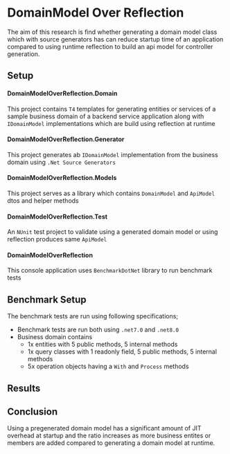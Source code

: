 # DomainModel Over Reflection

The aim of this research is find whether generating a domain model class which
with source generators has can reduce startup time of an application compared
to using runtime reflection to build an api model for controller generation.

## Setup

#### DomainModelOverReflection.Domain

This project contains `T4` templates for generating entities or services of a 
sample business domain of a backend service application along with 
`IDomainModel` implementations which are build using reflection at runtime

#### DomainModelOverReflection.Generator

This project generates ab `IDomainModel` implementation from the business
domain using `.Net Source Generators`
  
#### DomainModelOverReflection.Models

This project serves as a library which contains `DomainModel` and `ApiModel`
dtos and helper methods

#### DomainModelOverReflection.Test

An `NUnit` test project to validate using a generated domain model or using
reflection produces same `ApiModel`

#### DomainModelOverReflection

This console application uses `BenchmarkDotNet` library to run benchmark tests

## Benchmark Setup

The benchmark tests are run using following specifications;

- Benchmark tests are run both using `.net7.0` and `.net8.0`
- Business domain contains
  - 1x entities with 5 public methods, 5 internal methods
  - 1x query classes with 1 readonly field, 5 public methods, 5 internal methods
  - 5x operation objects having a `With` and `Process` methods

## Results



## Conclusion

Using a pregenerated domain model has a significant amount of JIT overhead
at startup and the ratio increases as more business entites or members are
added compared to generating a domain model at runtime.


